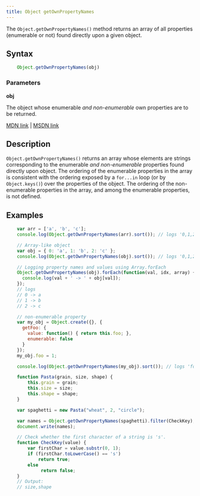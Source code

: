 ```yaml
---
title: Object getOwnPropertyNames
---
```

The `Object.getOwnPropertyNames()` method returns an array of all properties (enumerable or not) found directly upon a given object.

## Syntax

```js
    Object.getOwnPropertyNames(obj)
```

### Parameters

**obj**

The object whose enumerable _and non-enumerable_ own properties are to be returned.

<a href='https://developer.mozilla.org/en-US/docs/Web/JavaScript/Reference/Global_Objects/Object/getOwnPropertyNames' target='_blank' rel='nofollow'>MDN link</a> | <a href='https://msdn.microsoft.com/en-us/LIBRary/ff688126%28v=vs.94%29.aspx' target='_blank' rel='nofollow'>MSDN link</a>

## Description

`Object.getOwnPropertyNames()` returns an array whose elements are strings corresponding to the enumerable _and non-enumerable_ properties found directly upon object. The ordering of the enumerable properties in the array is consistent with the ordering exposed by a `for...in` loop (or by `Object.keys()`) over the properties of the object. The ordering of the non-enumerable properties in the array, and among the enumerable properties, is not defined.

## Examples

```js
    var arr = ['a', 'b', 'c'];
    console.log(Object.getOwnPropertyNames(arr).sort()); // logs '0,1,2,length'

    // Array-like object
    var obj = { 0: 'a', 1: 'b', 2: 'c' };
    console.log(Object.getOwnPropertyNames(obj).sort()); // logs '0,1,2'

    // Logging property names and values using Array.forEach
    Object.getOwnPropertyNames(obj).forEach(function(val, idx, array) {
      console.log(val + ' -> ' + obj[val]);
    });
    // logs
    // 0 -> a
    // 1 -> b
    // 2 -> c

    // non-enumerable property
    var my_obj = Object.create({}, {
      getFoo: {
        value: function() { return this.foo; },
        enumerable: false
      }
    });
    my_obj.foo = 1;

    console.log(Object.getOwnPropertyNames(my_obj).sort()); // logs 'foo,getFoo'

    function Pasta(grain, size, shape) {
        this.grain = grain;
        this.size = size;
        this.shape = shape;
    }

    var spaghetti = new Pasta("wheat", 2, "circle");

    var names = Object.getOwnPropertyNames(spaghetti).filter(CheckKey);
    document.write(names);

    // Check whether the first character of a string is 's'.
    function CheckKey(value) {
        var firstChar = value.substr(0, 1);
        if (firstChar.toLowerCase() == 's')
            return true;
        else
             return false;
    }
    // Output:
    // size,shape
```
